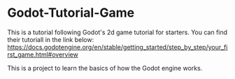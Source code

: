 ﻿# Godot-Tutorial-Game

This is a tutorial following Godot's 2d game tutorial for starters. 
You can find their tutoriall in the link below:
https://docs.godotengine.org/en/stable/getting_started/step_by_step/your_first_game.html#overview

This is a project to learn the basics of how the Godot engine works.
